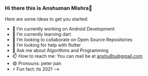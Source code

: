 ### Hi there this is Anshuman Mishra👋

Here are some ideas to get you started:

- 🔭 I’m currently working on Android Development
- 🌱 I’m currently learning dart
- 👯 I’m looking to collaborate on Open Source Repositories
- 🤔 I’m looking for help with flutter
- 💬 Ask me about Algorithms and Programming
- 📫 How to reach me: You can mail be at anshu8tu@gmail.com
- 😄 Pronouns: peter pan
- ⚡ Fun fact: its 2021
-->
